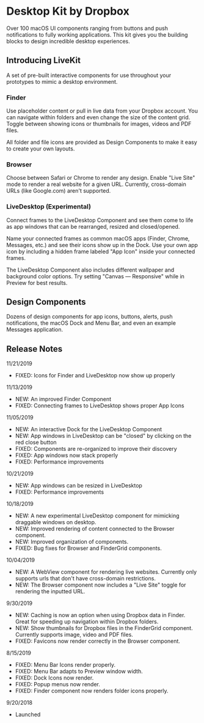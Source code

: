 # Desktop Kit by Dropbox

Over 100 macOS UI components ranging from buttons and push notifications to fully working applications.
This kit gives you the building blocks to design incredible desktop experiences.

## Introducing LiveKit

A set of pre-built interactive components for use throughout your prototypes to mimic a desktop environment.

### Finder

Use placeholder content or pull in live data from your Dropbox account. You can navigate within folders and even change the size of the content grid. Toggle between showing icons or thumbnails for images, videos and PDF files.

All folder and file icons are provided as Design Components to make it easy to create your own layouts.

### Browser

Choose between Safari or Chrome to render any design. Enable "Live Site" mode to render a real website for a given URL. Currently, cross-domain URLs (like Google.com) aren't supported.

### LiveDesktop (Experimental)

Connect frames to the LiveDesktop Component and see them come to life as app windows that can be rearranged, resized and closed/opened.

Name your connected frames as common macOS apps (Finder, Chrome, Messages, etc.) and see their icons show up in the Dock. Use your own app icon by including a hidden frame labeled "App Icon" inside your connected frames.

The LiveDesktop Component also includes different wallpaper and background color options. Try setting "Canvas — Responsive" while in Preview for best results.

## Design Components

Dozens of design components for app icons, buttons, alerts, push notifications, the macOS Dock and Menu Bar, and even an example Messages application.

## Release Notes

11/21/2019
- FIXED: Icons for Finder and LiveDesktop now show up properly

11/13/2019

-   NEW: An improved Finder Component
-   FIXED: Connecting frames to LiveDesktop shows proper App Icons

11/05/2019

-   NEW: An interactive Dock for the LiveDesktop Component
-   NEW: App windows in LiveDesktop can be "closed" by clicking on the red close button
-   FIXED: Components are re-organized to improve their discovery
-   FIXED: App windows now stack properly
-   FIXED: Performance improvements

10/21/2019

-   NEW: App windows can be resized in LiveDesktop
-   FIXED: Performance improvements

10/18/2019

-   NEW: A new experimental LiveDesktop component for mimicking draggable windows on desktop.
-   NEW: Improved rendering of content connected to the Browser component.
-   NEW: Improved organization of components.
-   FIXED: Bug fixes for Browser and FinderGrid components.

10/04/2019

-   NEW: A WebView component for rendering live websites. Currently only supports urls that don't have cross-domain restrictions.
-   NEW: The Browser component now includes a "Live Site" toggle for rendering the inputted URL.

9/30/2019

-   NEW: Caching is now an option when using Dropbox data in Finder. Great for speeding up navigation within Dropbox folders.
-   NEW: Show thumbnails for Dropbox files in the FinderGrid component. Currently supports image, video and PDF files.
-   FIXED: Favicons now render correctly in the Browser component.

8/15/2019

-   FIXED: Menu Bar Icons render properly.
-   FIXED: Menu Bar adapts to Preview window width.
-   FIXED: Dock Icons now render.
-   FIXED: Popup menus now render.
-   FIXED: Finder component now renders folder icons properly.

9/20/2018

-   Launched

